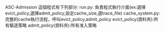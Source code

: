 ASC-Admission
這個程式有下列部分:
run.py: 負責程式執行介面(ex:選擇evict_policy,選擇admit_policy,設定cache_size,選trace_file)
cache_system.py: 完整的cache執行流程，呼叫evict_policy,admit_policy
evict_policy(資料夾):所有驅逐策略
admit_policy(資料夾):所有准入策略

